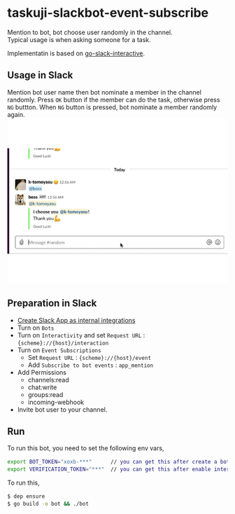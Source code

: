# taskuji-slackbot-event-subscribe
Mention to bot, bot choose user randomly in the channel.  
Typical usage is when asking someone for a task.  

Implementatin is based on [go-slack-interactive](https://github.com/tcnksm/go-slack-interactive).

## Usage in Slack
Mention bot user name then bot nominate a member in the channel randomly.
Press `OK` button if the member can do the task, otherwise press `NG` buttton.
When `NG` button is pressed, bot nominate a member randomly again.
![Usage](demo.gif)

## Preparation in Slack
-  [Create Slack App as internal integrations](https://api.slack.com/internal-integrations)
-  Turn on `Bots`
-  Turn on `Interactivity` and set `Request URL` : `{scheme}://{host}/interaction` 
-  Turn on `Event Subscriptions`
    - Set `Request URL` : `{scheme}://{host}/event` 
    - Add `Subscribe to bot events` : `app_mention` 
-  Add Permissions
    - channels:read
    - chat:write
    - groups:read
    - incoming-webhook
-  Invite bot user to your channel.

## Run
To run this bot, you need to set the following env vars,

```bash
export BOT_TOKEN="xoxb-***"      // you can get this after create a bot user (via slack app management console)
export VERIFICATION_TOKEN="***"  // you can get this after enable interactive message (via slack app management console)
```

To run this, 

```bash
$ dep ensure
$ go build -o bot && ./bot
```
